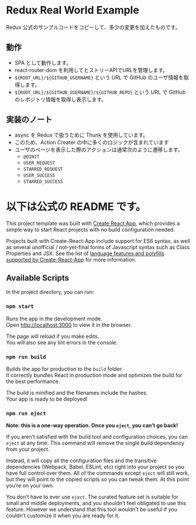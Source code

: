 # Redux Real World Example
Redux 公式のサンプルコードをコピーして、多少の変更を加えたものです。

## 動作
* SPA として動作します。
* react-router-dom を利用してヒストリーAPIでURLを管理します。
* `${ROOT_URL}/${GITHUB_USERNAME}` という URL で GitHub のユーザ情報を取得します。
* `${ROOT_URL}/${GITHUB_USERNAME}/${GITHUB_REPO}` という URL で GitHub のレポジトリ情報を取得し表示します。

## 実装のノート
* async を Redux で扱うために Thunk を使用しています。
* このため、Action Creater の中に多くのロジックが含まれています
* ユーザのページを表示した際のアクションは通常次のように遷移します。
  * `@@INIT`
  * `USER_REQUEST`
  * `STARRED_REQUEST`
  * `USER_SUCCESS`
  * `STARRED_SUCCESS`


# 以下は公式の README です。

This project template was built with [Create React App](https://github.com/facebookincubator/create-react-app), which provides a simple way to start React projects with no build configuration needed.

Projects built with Create-React-App include support for ES6 syntax, as well as several unofficial / not-yet-final forms of Javascript syntax such as Class Properties and JSX. See the list of [language features and polyfills supported by Create-React-App](https://github.com/facebookincubator/create-react-app/blob/master/packages/react-scripts/template/README.md#supported-language-features-and-polyfills) for more information.

## Available Scripts

In the project directory, you can run:

### `npm start`

Runs the app in the development mode.<br>
Open [http://localhost:3000](http://localhost:3000) to view it in the browser.

The page will reload if you make edits.<br>
You will also see any lint errors in the console.

### `npm run build`

Builds the app for production to the `build` folder.<br>
It correctly bundles React in production mode and optimizes the build for the best performance.

The build is minified and the filenames include the hashes.<br>
Your app is ready to be deployed!

### `npm run eject`

**Note: this is a one-way operation. Once you `eject`, you can’t go back!**

If you aren’t satisfied with the build tool and configuration choices, you can `eject` at any time. This command will remove the single build dependency from your project.

Instead, it will copy all the configuration files and the transitive dependencies (Webpack, Babel, ESLint, etc) right into your project so you have full control over them. All of the commands except `eject` will still work, but they will point to the copied scripts so you can tweak them. At this point you’re on your own.

You don’t have to ever use `eject`. The curated feature set is suitable for small and middle deployments, and you shouldn’t feel obligated to use this feature. However we understand that this tool wouldn’t be useful if you couldn’t customize it when you are ready for it.
